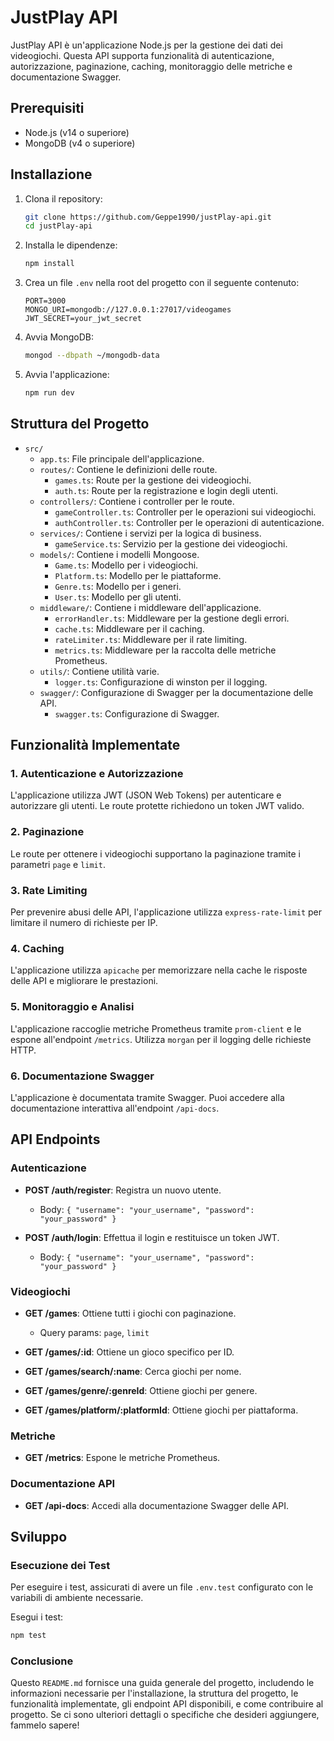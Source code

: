 # JustPlay API

JustPlay API è un'applicazione Node.js per la gestione dei dati dei videogiochi. Questa API supporta funzionalità di autenticazione, autorizzazione, paginazione, caching, monitoraggio delle metriche e documentazione Swagger.

## Prerequisiti

- Node.js (v14 o superiore)
- MongoDB (v4 o superiore)

## Installazione

1. Clona il repository:
    ```bash
    git clone https://github.com/Geppe1990/justPlay-api.git
    cd justPlay-api
    ```

2. Installa le dipendenze:
    ```bash
    npm install
    ```

3. Crea un file `.env` nella root del progetto con il seguente contenuto:
    ```plaintext
    PORT=3000
    MONGO_URI=mongodb://127.0.0.1:27017/videogames
    JWT_SECRET=your_jwt_secret
    ```

4. Avvia MongoDB:
    ```bash
    mongod --dbpath ~/mongodb-data
    ```

5. Avvia l'applicazione:
    ```bash
    npm run dev
    ```

## Struttura del Progetto

- `src/`
    - `app.ts`: File principale dell'applicazione.
    - `routes/`: Contiene le definizioni delle route.
        - `games.ts`: Route per la gestione dei videogiochi.
        - `auth.ts`: Route per la registrazione e login degli utenti.
    - `controllers/`: Contiene i controller per le route.
        - `gameController.ts`: Controller per le operazioni sui videogiochi.
        - `authController.ts`: Controller per le operazioni di autenticazione.
    - `services/`: Contiene i servizi per la logica di business.
        - `gameService.ts`: Servizio per la gestione dei videogiochi.
    - `models/`: Contiene i modelli Mongoose.
        - `Game.ts`: Modello per i videogiochi.
        - `Platform.ts`: Modello per le piattaforme.
        - `Genre.ts`: Modello per i generi.
        - `User.ts`: Modello per gli utenti.
    - `middleware/`: Contiene i middleware dell'applicazione.
        - `errorHandler.ts`: Middleware per la gestione degli errori.
        - `cache.ts`: Middleware per il caching.
        - `rateLimiter.ts`: Middleware per il rate limiting.
        - `metrics.ts`: Middleware per la raccolta delle metriche Prometheus.
    - `utils/`: Contiene utilità varie.
        - `logger.ts`: Configurazione di winston per il logging.
    - `swagger/`: Configurazione di Swagger per la documentazione delle API.
        - `swagger.ts`: Configurazione di Swagger.

## Funzionalità Implementate

### 1. Autenticazione e Autorizzazione
L'applicazione utilizza JWT (JSON Web Tokens) per autenticare e autorizzare gli utenti. Le route protette richiedono un token JWT valido.

### 2. Paginazione
Le route per ottenere i videogiochi supportano la paginazione tramite i parametri `page` e `limit`.

### 3. Rate Limiting
Per prevenire abusi delle API, l'applicazione utilizza `express-rate-limit` per limitare il numero di richieste per IP.

### 4. Caching
L'applicazione utilizza `apicache` per memorizzare nella cache le risposte delle API e migliorare le prestazioni.

### 5. Monitoraggio e Analisi
L'applicazione raccoglie metriche Prometheus tramite `prom-client` e le espone all'endpoint `/metrics`. Utilizza `morgan` per il logging delle richieste HTTP.

### 6. Documentazione Swagger
L'applicazione è documentata tramite Swagger. Puoi accedere alla documentazione interattiva all'endpoint `/api-docs`.

## API Endpoints

### Autenticazione

- **POST /auth/register**: Registra un nuovo utente.
    - Body: `{ "username": "your_username", "password": "your_password" }`

- **POST /auth/login**: Effettua il login e restituisce un token JWT.
    - Body: `{ "username": "your_username", "password": "your_password" }`

### Videogiochi

- **GET /games**: Ottiene tutti i giochi con paginazione.
    - Query params: `page`, `limit`

- **GET /games/:id**: Ottiene un gioco specifico per ID.

- **GET /games/search/:name**: Cerca giochi per nome.

- **GET /games/genre/:genreId**: Ottiene giochi per genere.

- **GET /games/platform/:platformId**: Ottiene giochi per piattaforma.

### Metriche

- **GET /metrics**: Espone le metriche Prometheus.

### Documentazione API

- **GET /api-docs**: Accedi alla documentazione Swagger delle API.

## Sviluppo

### Esecuzione dei Test

Per eseguire i test, assicurati di avere un file `.env.test` configurato con le variabili di ambiente necessarie.

Esegui i test:
```bash
npm test
```

### Conclusione
Questo `README.md` fornisce una guida generale del progetto, includendo le informazioni necessarie per l'installazione, la struttura del progetto, le funzionalità implementate, gli endpoint API disponibili, e come contribuire al progetto. Se ci sono ulteriori dettagli o specifiche che desideri aggiungere, fammelo sapere!
